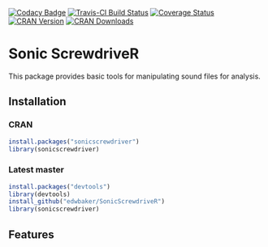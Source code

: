 [![Codacy Badge](https://api.codacy.com/project/badge/Grade/95cce7cd7f4b40e09104693b3ca22327)](https://app.codacy.com/app/edwbaker/SonicScrewdriveR?utm_source=github.com&utm_medium=referral&utm_content=edwbaker/SonicScrewdriveR&utm_campaign=Badge_Grade_Dashboard)
[![Travis-CI Build Status](https://travis-ci.org/edwbaker/SonicScrewdriveR.svg?branch=master)](https://travis-ci.org/edwbaker/SonicScrewdriveR) [![Coverage Status](https://coveralls.io/repos/github/edwbaker/SonicScrewdriveR/badge.svg?branch=master&bi)](https://coveralls.io/github/edwbaker/SonicScrewdriveR?branch=master) [![CRAN Version](https://www.r-pkg.org/badges/version/sonicscrewdriver)](https://cran.r-project.org/package=sonicscrewdriver) [![CRAN Downloads](https://cranlogs.r-pkg.org/badges/grand-total/sonicscrewdriver)]()

# Sonic ScrewdriveR
This package provides basic tools for manipulating sound files for analysis. 

## Installation

### CRAN
````R
install.packages("sonicscrewdriver")
library(sonicscrewdriver)
````

### Latest master
````R
install.packages("devtools")
library(devtools)
install_github("edwbaker/SonicScrewdriveR")
library(sonicscrewdriver)
````

## Features
